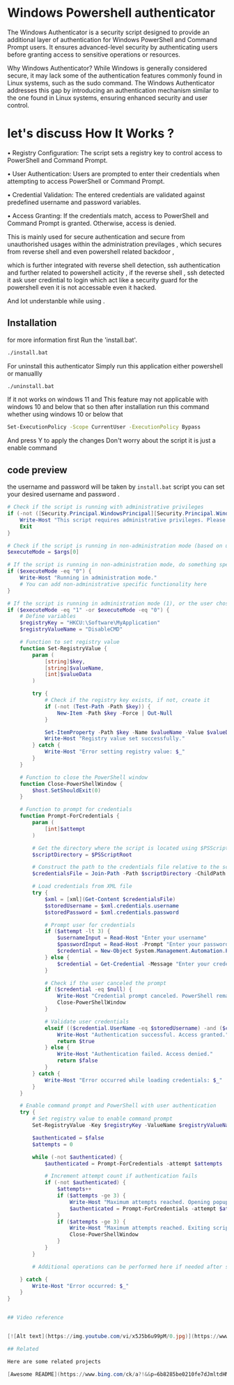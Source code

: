 
# Windows Powershell authenticator

The Windows Authenticator is a security script designed to provide an additional layer of authentication for Windows PowerShell and Command Prompt users. It ensures advanced-level security by authenticating users before granting access to sensitive operations or resources.

Why Windows Authenticator?
While Windows is generally considered secure, it may lack some of the authentication features commonly found in Linux systems, such as the sudo command. The Windows Authenticator addresses this gap by introducing an authentication mechanism similar to the one found in Linux systems, ensuring enhanced security and user control.

# let's discuss How It Works ?

• Registry Configuration: The script sets a registry key to control access to PowerShell and Command Prompt.

• User Authentication: Users are prompted to enter their credentials when attempting to access PowerShell or Command Prompt.

• Credential Validation: The entered credentials are validated against predefined username and password variables.

• Access Granting: If the credentials match, access to PowerShell and Command Prompt is granted. Otherwise, access is denied.


This is mainly used for secure authentication and secure from unauthorished usages within the administration previlages , which secures from reverse shell and even powershell related backdoor , 

which is further integrated with reverse shell detection, ssh authentication and further related to powershell acticity , if the reverse shell , ssh detected it ask user credintial to login which act like a security guard for the powershell even it is not accessable even it hacked.

And lot understanble while using .




## Installation

for more information first Run the 'install.bat'.

```bash
./install.bat

```

For uninstall this authenticator Simply run this application either powershell or manuallly

```bash
./uninstall.bat 
```

If it not works on windows 11 and This feature may not applicable with windows 10 and below that so then after installation run this command whether using windows 10 or below that

```bash
Set-ExecutionPolicy -Scope CurrentUser -ExecutionPolicy Bypass

```
And press Y to apply the changes Don't worry about the script it is just a enable command 


    
## code preview 

the username and password will be taken by ```install.bat``` script
you can set your desired username and password  .

```powershell
# Check if the script is running with administrative privileges
if (-not ([Security.Principal.WindowsPrincipal][Security.Principal.WindowsIdentity]::GetCurrent()).IsInRole([Security.Principal.WindowsBuiltInRole]::Administrator)) {
    Write-Host "This script requires administrative privileges. Please run PowerShell as administrator."
    Exit
}

# Check if the script is running in non-administration mode (based on user input from install.bat)
$executeMode = $args[0]

# If the script is running in non-administration mode, do something specific
if ($executeMode -eq "0") {
    Write-Host "Running in administration mode."
    # You can add non-administrative specific functionality here
}

# If the script is running in administration mode (1), or the user chose non-administration mode (0) and entered credentials
if ($executeMode -eq "1" -or $executeMode -eq "0") {
    # Define variables
    $registryKey = "HKCU:\Software\MyApplication"
    $registryValueName = "DisableCMD"

    # Function to set registry value
    function Set-RegistryValue {
        param (
            [string]$key,
            [string]$valueName,
            [int]$valueData
        )

        try {
            # Check if the registry key exists, if not, create it
            if (-not (Test-Path -Path $key)) {
                New-Item -Path $key -Force | Out-Null
            }

            Set-ItemProperty -Path $key -Name $valueName -Value $valueData -ErrorAction Stop
            Write-Host "Registry value set successfully."
        } catch {
            Write-Host "Error setting registry value: $_"
        }
    }

    # Function to close the PowerShell window
    function Close-PowerShellWindow {
        $host.SetShouldExit(0)
    }

    # Function to prompt for credentials
    function Prompt-ForCredentials {
        param (
            [int]$attempt
        )

        # Get the directory where the script is located using $PSScriptRoot
        $scriptDirectory = $PSScriptRoot

        # Construct the path to the credentials file relative to the script's location
        $credentialsFile = Join-Path -Path $scriptDirectory -ChildPath "credentials.xml"

        # Load credentials from XML file
        try {
            $xml = [xml](Get-Content $credentialsFile)
            $storedUsername = $xml.credentials.username
            $storedPassword = $xml.credentials.password

            # Prompt user for credentials
            if ($attempt -lt 3) {
                $usernameInput = Read-Host "Enter your username"
                $passwordInput = Read-Host -Prompt "Enter your password" -AsSecureString
                $credential = New-Object System.Management.Automation.PSCredential ($usernameInput, $passwordInput)
            } else {
                $credential = Get-Credential -Message "Enter your credentials"
            }

            # Check if the user canceled the prompt
            if ($credential -eq $null) {
                Write-Host "Credential prompt canceled. PowerShell remains usable."
                Close-PowerShellWindow
            }

            # Validate user credentials
            elseif (($credential.UserName -eq $storedUsername) -and ($credential.GetNetworkCredential().Password -eq ($storedPassword))) {
                Write-Host "Authentication successful. Access granted."
                return $true
            } else {
                Write-Host "Authentication failed. Access denied."
                return $false
            }
        } catch {
            Write-Host "Error occurred while loading credentials: $_"
        }
    }

    # Enable command prompt and PowerShell with user authentication
    try {
        # Set registry value to enable command prompt
        Set-RegistryValue -Key $registryKey -ValueName $registryValueName -ValueData 0

        $authenticated = $false
        $attempts = 0

        while (-not $authenticated) {
            $authenticated = Prompt-ForCredentials -attempt $attempts

            # Increment attempt count if authentication fails
            if (-not $authenticated) {
                $attempts++
                if ($attempts -ge 3) {
                    Write-Host "Maximum attempts reached. Opening popup window for credential entry."
                    $authenticated = Prompt-ForCredentials -attempt $attempts
                }
                if ($attempts -ge 3) {
                    Write-Host "Maximum attempts reached. Exiting script."
                    Close-PowerShellWindow
                }
            }
        }

        # Additional operations can be performed here if needed after successful authentication

    } catch {
        Write-Host "Error occurred: $_"
    }
}


## Video reference


[![Alt text](https://img.youtube.com/vi/x5J5b6u99pM/0.jpg)](https://www.youtube.com/watch?v=x5J5b6u99pM)

## Related

Here are some related projects

[Awesome README](https://www.bing.com/ck/a?!&&p=6b8285be0210fe7dJmltdHM9MTcwNzc4MjQwMCZpZ3VpZD0yZDJiMWM2ZS1kOGI0LTYzMWYtMDVmZi0wZmI1ZDkxOTYyOTYmaW5zaWQ9NTI1NA&ptn=3&ver=2&hsh=3&fclid=2d2b1c6e-d8b4-631f-05ff-0fb5d9196296&psq=powershell+authenticator&u=a1aHR0cHM6Ly9sZWFybi5taWNyb3NvZnQuY29tL2VuLXVzL3Bvd2Vyc2hlbGwvbWljcm9zb2Z0Z3JhcGgvYXV0aGVudGljYXRpb24tY29tbWFuZHM_dmlldz1ncmFwaC1wb3dlcnNoZWxsLTEuMA&ntb=1)

